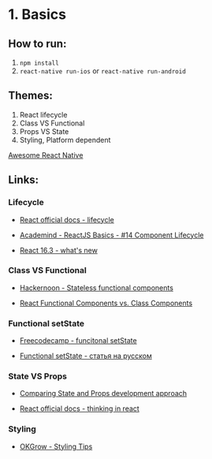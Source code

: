# 1. Basics

## How to run:

1. `npm install`
2. `react-native run-ios` or `react-native run-android`

## Themes:

1. React lifecycle
1. Class VS Functional
1. Props VS State
1. Styling, Platform dependent

[Awesome React Native](https://github.com/jondot/awesome-react-native)
## Links:
### Lifecycle
- [React official docs - lifecycle](https://reactjs.org/docs/state-and-lifecycle.html)

- [Academind - ReactJS Basics - #14 Component Lifecycle](https://www.youtube.com/watch?v=Oioo0IdoEls)

- [React 16.3 - what's new](https://medium.com/@baphemot/whats-new-in-react-16-3-d2c9b7b6193b)

### Class VS Functional
- [Hackernoon - Stateless functional components](https://hackernoon.com/react-stateless-functional-components-nine-wins-you-might-have-overlooked-997b0d933dbc)

- [React Functional Components vs. Class Components](https://www.andreasreiterer.at/web-development/react-functional-components/)

### Functional setState
- [Freecodecamp - funcitonal setState](https://medium.freecodecamp.org/functional-setstate-is-the-future-of-react-374f30401b6b)

- [Functional setState - статья на русском](https://medium.com/@WoTzap/%D1%84%D1%83%D0%BD%D0%BA%D1%86%D0%B8%D0%BE%D0%BD%D0%B0%D0%BB%D1%8C%D0%BD%D1%8B%D0%B9-setstate-%D1%8D%D1%82%D0%BE-%D0%B1%D1%83%D0%B4%D1%83%D1%89%D0%B5%D0%B5-react-d262be6a6c02)

### State VS Props
- [Comparing State and Props development approach](https://github.com/uberVU/react-guide/blob/master/props-vs-state.md)

- [React official docs - thinking in react](https://reactjs.org/docs/thinking-in-react.html)

### Styling
- [OKGrow - Styling Tips](https://www.okgrow.com/posts/react-native-styling-tips)
